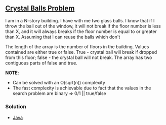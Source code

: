 ## [Crystal Balls Problem](http://www.tanyakhovanova.com/Puzzles/solballs.html)

I am in a N-story building. I have with me two glass balls. I know that if I throw the ball out
of the window, it will not break if the floor number is less than X, and it will always breaks if
the floor number is equal to or greater than X. Assuming that I can reuse the balls which don't

The length of the array is the number of floors in the building. Values contained are either true
or false. True - crystal ball will break if dropped from this floor; false - the crystal ball will
not break. The array has two contiguous parts of false and true.

**NOTE**:

- Can be solved with an O(sqrt(n)) complexity
- The fast complexity is achievable due to fact that the values in the search problem are binary =>
  0/1 || true/false

### Solution

- [Java](../../java/main/java/search/CrystalBallsProblem.java)
